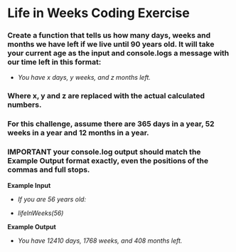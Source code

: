 # Life in Weeks Coding Exercise

### Create a function that tells us how many days, weeks and months we have left if we live until 90 years old. It will take your current age as the input and console.logs a message with our time left in this format:

- *You have x days, y weeks, and z months left.*

### Where x, y and z are replaced with the actual calculated numbers.

### For this challenge, assume there are 365 days in a year, 52 weeks in a year and 12 months in a year.

### **IMPORTANT** your console.log output should match the Example Output format exactly, even the positions of the commas and full stops.

**Example Input**

- *If you are 56 years old:*

- *lifeInWeeks(56)*

**Example Output**

- *You have 12410 days, 1768 weeks, and 408 months left.*
